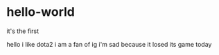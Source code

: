# hello-world
it's the first 

hello i like dota2  i am a fan of ig i'm sad because it losed its game today
